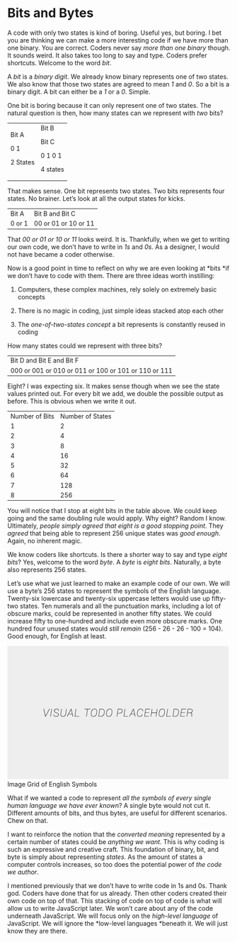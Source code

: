 # Bits and Bytes

A code with only two states is kind of boring. Useful yes, but boring. I bet you are thinking we can make a more interesting code if we have more than one binary. You are correct. Coders never say *more than one binary* though. It sounds weird. It also takes too long to say and type. Coders prefer shortcuts. Welcome to the word *bit*.

A *bit* is a *binary digit*. We already know binary represents one of two states. We also know that those two states are agreed to mean *1* and *0*. So a bit is a binary digit. A bit can either be a *1* or a *0*. Simple.

 One bit is boring because it can only represent one of two states. The natural question is then, how many states can we represent with *two* bits?

<table>
  <tr>
    <td>
Bit A

0
1

2 States</td>
    <td>
Bit B

Bit C

0
1
0
1

4 states</td>
  </tr>
</table>

That makes sense. One bit represents two states. Two bits represents four states. No brainer. Let’s look at all the output states for kicks.

<table>
  <tr>
    <td>Bit A</td>
    <td>Bit B and Bit C</td>
  </tr>
  <tr>
    <td>0 or 1</td>
    <td>00 or 01 or 10 or 11</td>
  </tr>
</table>

That *00 or 01 or 10 or 11* looks weird. It is. Thankfully, when we get to writing our own code, we don’t have to write in *1s* and *0s*. As a designer, I would not have became a coder otherwise.

Now is a good point in time to reflect on why we are even looking at *bits *if we don’t have to code with them. There are three ideas worth instilling:

1. Computers, these complex machines, rely solely on extremely basic concepts

2. There is no magic in coding, just simple ideas stacked atop each other

3. The *one-of-two-states concept* a bit represents is constantly reused in coding

How many states could we represent with three bits?

<table>
  <tr>
    <td>Bit D and Bit E and Bit F</td>
  </tr>
  <tr>
    <td>000 or 001 or 010 or 011 or 100 or 101 or 110 or 111</td>
  </tr>
</table>

Eight? I was expecting six. It makes sense though when we see the state values printed out. For every bit we add, we double the possible output as before. This is obvious when we write it out.

<table>
  <tr>
    <td>Number of Bits</td>
    <td>Number of States</td>
  </tr>
  <tr>
    <td>1</td>
    <td>2</td>
  </tr>
  <tr>
    <td>2</td>
    <td>4</td>
  </tr>
  <tr>
    <td>3</td>
    <td>8</td>
  </tr>
  <tr>
    <td>4</td>
    <td>16</td>
  </tr>
  <tr>
    <td>5</td>
    <td>32</td>
  </tr>
  <tr>
    <td>6</td>
    <td>64</td>
  </tr>
  <tr>
    <td>7</td>
    <td>128</td>
  </tr>
  <tr>
    <td>8</td>
    <td>256</td>
  </tr>
</table>

You will notice that I stop at eight bits in the table above. We could keep going and the same doubling rule would apply. Why eight? Random I know. Ultimately, *people simply agreed that eight is a good stopping point*. They *agreed* that being able to represent 256 unique states was *good enough*. Again, no inherent magic.

We know coders like shortcuts. Is there a shorter way to say and type *eight bits*? Yes, welcome to the word *byte*. A *byte* is *eight bits*. Naturally, a byte also represents 256 states.

Let’s use what we just learned to make an example code of our own. We will use a byte’s 256 states to represent the symbols of the English language. Twenty-six lowercase and twenty-six uppercase letters would use up fifty-two states. Ten numerals and all the punctuation marks, including a lot of obscure marks, could be represented in another fifty states. We could increase fifty to one-hundred and include even more obscure marks. One hundred four unused states would *still remain* (256 - 26 - 26 - 100 = 104). Good enough, for English at least.

![alt text](../assets/visual-todo-placeholder.jpg "Image Grid of English Symbols")
Image Grid of English Symbols

What if we wanted a code to represent *all the symbols of every single human language we have ever known*? A single byte would not cut it. Different amounts of bits, and thus bytes, are useful for different scenarios. Chew on that.

I want to reinforce the notion that the *converted meaning* represented by a certain number of states could be *anything we want*. This is why coding is such an expressive and creative craft. This foundation of binary, bit, and byte is simply about representing *states*. As the amount of states a computer controls increases, so too does the potential power of *the code we author*.

I mentioned previously that we don’t have to write code in 1s and 0s. Thank god. Coders have done that for us already. Then other coders created their own code on top of that. This stacking of code on top of code is what will allow us to write JavaScript later. We won’t care about any of the code underneath JavaScript. We will focus only on the *high-level language* of JavaScript. We will ignore the *low-level languages *beneath it. We will just know they are there.